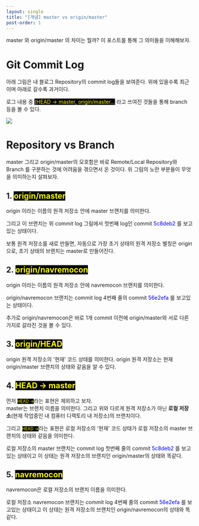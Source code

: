 ```yaml
---
layout: single
title: "[개념] master vs origin/master"
post-order: 1
---
```


master 와 origin/master 의 차이는 뭘까? 이 포스트를 통해 그 의미들을 이해해보자.

# Git Commit Log

아래 그림은 내 블로그 Repository의 commit log들을 보여준다. 위에 있을수록 최근이며 아래로 갈수록 과거이다.

로그 내용 중 <span style="color: yellow; background-color: black;">(HEAD -> master, origin/master...</span> 라고 쓰여진 것들을 통해 branch 등을 볼 수 있다.

![](https://drive.google.com/uc?export=view&id=1BwE3ZHoUhTLLaHQcs26fLf77QC46RMII)

# Repository vs Branch

master 그리고 origin/master의 모호함은 바로 Remote/Local Repository와 Branch 를 구분하는 것에 어려움을 겪으면서 온 것이다. 위 그림의 노란 부분들이 무엇을 의미하는지 살펴보자.

## 1. <span style="color: yellow; background-color: black;">origin/master</span>

origin 이라는 이름의 원격 저장소 안에 master 브랜치를 의미한다.

그리고 이 브랜치는 위 commit log 그림에서 첫번째 log인 commit <span style="color: blue;">5c8deb2</span> 를 보고있는 상태이다.

보통 원격 저장소를 새로 만들면, 자동으로 가장 초기 상태의 원격 저장소 별칭은 origin으로, 초기 상태의 브랜치는 master로 만들어진다.

## 2. <span style="color: yellow; background-color: black;">origin/navremocon</span>

origin 이라는 이름의 원격 저장소 안에 navremocon 브랜치를 의미한다.

origin/navremocon 브랜치는 commit log 4번째 줄의 commit <span style="color: blue;">56e2efa</span> 를 보고있는 상태이다.

추가로 origin/navremocon은 바로 1개 commit 이전에 origin/master와 서로 다른 가지로 갈라진 것을 볼 수 있다.

## 3. <span style="color: yellow; background-color: black;">origin/HEAD</span>

origin 원격 저장소의 '현재' 코드 상태를 의미한다. origin 원격 저장소는 현재 origin/master 브랜치의 상태와 같음을 알 수 있다.

## 4. <span style="color: yellow; background-color: black;">HEAD -> master</span>

먼저 <span style="color: yellow; background-color: black; font-size: .8em;">HEAD -></span>라는 표현은 제외하고 보자.<br/>
master는 브랜치 이름을 의미한다. 그리고 위와 다르게 원격 저장소가 아닌 __로컬 저장소__(현재 작업중인 내 컴퓨터 디렉토리 내 저장소)의 브랜치이다.

그리고 <span style="color: yellow; background-color: black; font-size: .8em;">HEAD -></span>라는 표현은 로컬 저장소의 '현재' 코드 상태가 로컬 저장소의 master 브랜치의 상태와 같음을 의미한다.

로컬 저장소의 master 브랜치는 commit log 첫번째 줄의 commit <span style="color: blue;">5c8deb2</span> 를 보고있는 상태이고 이 상태는 원격 저장소의 브랜치인 origin/master의 상태와 똑같다.

## 5. <span style="color: yellow; background-color: black;">navremocon</span>

navremocon은 로컬 저장소의 브랜치 이름을 의미한다.

로컬 저장소 navremocon 브랜치는 commit log 4번째 줄의 commit <span style="color: blue;">56e2efa</span> 를 보고있는 상태이고 이 상태는 원격 저장소의 브랜치인 origin/navremocon의 상태와 똑같다.
